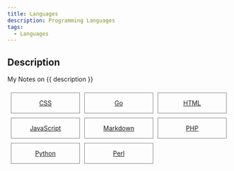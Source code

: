 ```yaml
---
title: Languages
description: Programming Languages
tags:
  - Languages
---
```


## Description

My Notes on {{ description }}

<style>
.outter-container {
  padding: 0.5rem;
  display: grid;
  grid-template-columns: 1fr 1fr 1fr; /* Fractional  */
  gap: 10px;
    /* column-gap: 10px; 
    row-gap: 20px; */

}

.item-00 {
  text-align: center;
  border: 0.25px solid gray;
}
</style>

<div class="outter-container">
    <div class="item-00"><a href="css/"><p>CSS</p></a></div>
    <div class="item-00"><a href="go/"><p>Go</p></a></div>
    <div class="item-00"><a href="html"><p>HTML</p></a></div>
    <div class="item-00"><a href="javascript"><p>JavaScript</p></a></div>
    <div class="item-00"><a href="markdown/"><p>Markdown</p></a></div>
    <div class="item-00"><a href="https://www.php.net/"><p>PHP</p></a></div> 
    <div class="item-00"><a href="python/"><p>Python</p></a></div>
    <div class="item-00"><a href="https://www.perl.org/"><p>Perl</p></a></div> 
</div>
